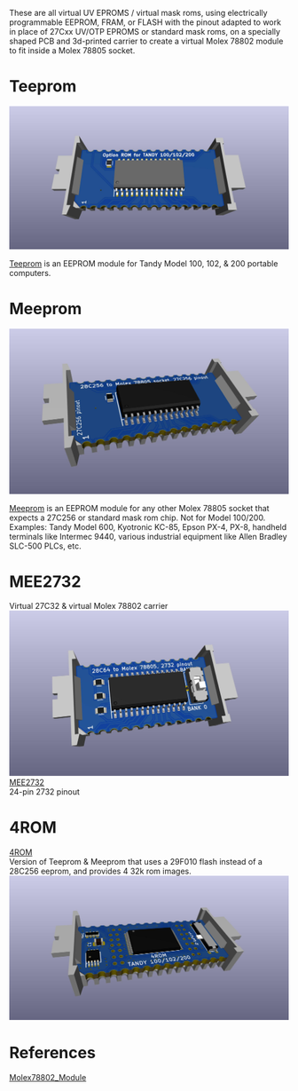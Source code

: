 These are all virtual UV EPROMS / virtual mask roms, using electrically programmable EEPROM, FRAM, or FLASH with the pinout adapted to work in place of 27Cxx UV/OTP EPROMS or standard mask roms, on a specially shaped PCB and 3d-printed carrier to create a virtual Molex 78802 module to fit inside a Molex 78805 socket.

# Teeprom
![Teeprom render](PCB/out/Teeprom.jpg)

[Teeprom](http://tandy.wiki/Teeprom) is an EEPROM module for Tandy Model 100, 102, & 200 portable computers.

# Meeprom
![Meeprom render](PCB/out/Meeprom.jpg)

[Meeprom](http://tandy.wiki/Meeprom) is an EEPROM module for any other Molex 78805 socket that expects a 27C256 or standard mask rom chip. Not for Model 100/200. Examples: Tandy Model 600, Kyotronic KC-85, Epson PX-4, PX-8, handheld terminals like Intermec 9440, various industrial equipment like Allen Bradley SLC-500 PLCs, etc.

# MEE2732
Virtual 27C32 & virtual Molex 78802 carrier  
![](PCB/out/MEE2732.jpg)
[MEE2732](MEE2732.md)  
24-pin 2732 pinout

# 4ROM
[4ROM](4ROM.md)  
Version of Teeprom & Meeprom that uses a 29F010 flash instead of a 28C256 eeprom, and provides 4 32k rom images.
![](PCB/out/4ROM_100.jpg)

# References
[Molex78802_Module](https://github.com/bkw777/Molex78802_Module)  
